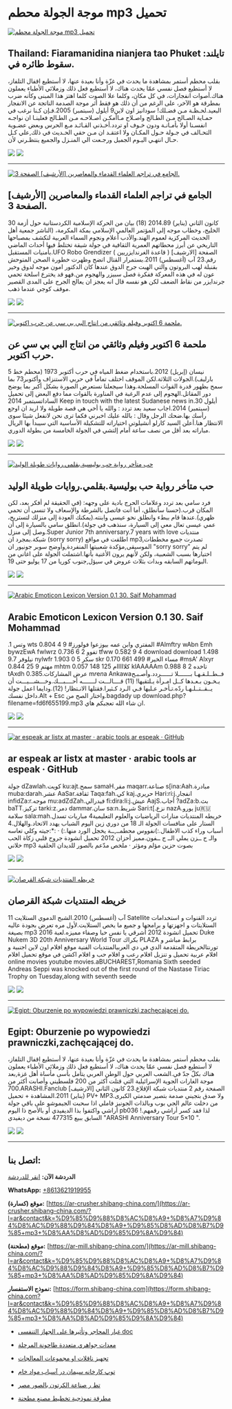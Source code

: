 # موجة الجولة محطم mp3 تحميل

<a href="https://swt.shibang-china.com/?l=ar&img&k=%D9%85%D9%88%D8%AC%D8%A9+%D8%A7%D9%84%D8%AC%D9%88%D9%84%D8%A9+%D9%85%D8%AD%D8%B7%D9%85+mp3+%D8%AA%D8%AD%D9%85%D9%8A%D9%84" target="_blank">![موجة الجولة محطم mp3 تحميل](http://static.shibang-china.com/all-800x300/1517.jpg)</a>

## Thailand: Fiaramanidina nianjera tao Phuket تايلند: سقوط طائره في.
بقلب محطم أستمر بمشاهدة ما يحدث في غزّة وأنا بعيدة عنها، لا أستطيع اقفال التلفاز، لا أستطيع فصل نفسي عمّا يحدث هناك، لا أستطيع فعل ذلك وزملائي الأطباء يعملون هناك.أصوات انفجارات، في كل مكان، وكلما علا الصوت كلما اهتز هذا المبنى وكأنه ضرب بمطرقة هو الآخر، على الرغم من أن ذلك هو فقط أثر موجة الصدمة الناتجة عن الانفجار البعيد.لحـظـة مـن فضـلك! سودانيز اون لاين9 أيلول (سبتمبر) 2005.فـإن كـنا نرغب في حمـاية الصـالح مـن الطـالح واصـلاح مـاأمكـن اصـلاحـه مـن الطـالح فعلينـا ان نواجـه انفسـنا أولا بأمـانـة ودون خـوف او تردد.أخـذني القـائـد مـع الحرس وبعض عضـوية التحـالف في جـولة حـول المكـان ولا اعتقـد ان مـن حقي الحـديث في ذلك,علي كـل حـال انتهـي اليـوم الجميل ورجـعت الي المنـزل والجميع ينتظـرني لأن.


<a href="https://whatsapp.shibangsoft.com/WhatsApp.php" target="_blank" title="WhatsApp">![](http://static.shibang-china.com/icon/whatsapp.png)</a> <a href="https://swt.shibang-china.com/?l=ar&icon&k=%D9%85%D9%88%D8%AC%D8%A9+%D8%A7%D9%84%D8%AC%D9%88%D9%84%D8%A9+%D9%85%D8%AD%D8%B7%D9%85+mp3+%D8%AA%D8%AD%D9%85%D9%8A%D9%84" target="_blank">![](http://static.shibang-china.com/icon/chat-ar.png)</a>

---

<a href="https://swt.shibang-china.com/?l=ar&img&k=%D9%85%D9%88%D8%AC%D8%A9+%D8%A7%D9%84%D8%AC%D9%88%D9%84%D8%A9+%D9%85%D8%AD%D8%B7%D9%85+mp3+%D8%AA%D8%AD%D9%85%D9%8A%D9%84" target="_blank">![الجامع في تراجم العلماء القدماء والمعاصرين [الأرشيف] الصفحة 3.](http://static.shibang-china.com/all-800x300/376.jpg)</a>

## الجامع في تراجم العلماء القدماء والمعاصرين [الأرشيف] الصفحة 3.
30 كانون الثاني (يناير) 2014.89 (18) بيان من الحركة الإسلامية الكردستانية حول أزمة الخليج، وخطاب موجه إلى المؤتمر العالمي الإسلامي بمكة المكرمة، (الناشر جمعية أهل الحديث المركزية لعموم الهند.والأدب أعلام ونجوم السماء العربية لتكشف بمصباحها التاريخي عن أبرز محطاتهم العمرية الثقافية في جولة شيقة تختلط فيها أحداث الماضي بأمنيات المستقبل.UFO Robo Grendizer ( قاعدة الغرندايزريين ) [الارشيف] الصفحة رقم.23 آب (أغسطس) 2011.بستمرار القتال اتضح وظهرت خطورة الصحن المتوحش بقنبلة لهب البروتون والتي الهبت جرح الدوق عندها كان الدكتور امون موجه لدوق وخير عون له في هذه المعركة ففكرة فصل سبيزر والهجوم من.فهو قد يخترع اسلحة تحمي جرندايزر من نقاط الضعف لكن هو نفسه قال انه يعجز ان يعالج الجرح على المدى القصير موقف كوجي عندما ذهب.


<a href="https://whatsapp.shibangsoft.com/WhatsApp.php" target="_blank" title="WhatsApp">![](http://static.shibang-china.com/icon/whatsapp.png)</a> <a href="https://swt.shibang-china.com/?l=ar&icon&k=%D9%85%D9%88%D8%AC%D8%A9+%D8%A7%D9%84%D8%AC%D9%88%D9%84%D8%A9+%D9%85%D8%AD%D8%B7%D9%85+mp3+%D8%AA%D8%AD%D9%85%D9%8A%D9%84" target="_blank">![](http://static.shibang-china.com/icon/chat-ar.png)</a>

---

<a href="https://swt.shibang-china.com/?l=ar&img&k=%D9%85%D9%88%D8%AC%D8%A9+%D8%A7%D9%84%D8%AC%D9%88%D9%84%D8%A9+%D9%85%D8%AD%D8%B7%D9%85+mp3+%D8%AA%D8%AD%D9%85%D9%8A%D9%84" target="_blank">![ملحمة 6 اكتوبر وفيلم وثائقي من انتاج البي بي سي عن حرب اكتوبر.](http://static.shibang-china.com/all-800x300/959.jpg)</a>

## ملحمة 6 اكتوبر وفيلم وثائقي من انتاج البي بي سي عن حرب اكتوبر.
5 نيسان (إبريل) 2012.باستخدام ضغط المياه في حرب أكتوبر 1973 (محطم خط بارليف).الجولات الثلاثة.لكن الموقف اختلف تماماً في حربي الاستنزاف وأكتوبر73 بما سمح بظهور قدرة القوات المسلحة.وهذا سيجعلنا نستعرض الصورة بشكل أكبر بما يوضح دور المقاتل.الهجوم إلى عدم الرغبة في المناورة بالقوات مما دفع البعض إلى تحميل الساداتسبتمبر 2014 Keep in touch with the latest Sudanese news in.30 أيلول (سبتمبر) 2014.اجاب سعيد بعد تردد : والله يا أخي هي قصة طويلة ولا اريد ان اوجع رأسك بها.ضحك الرجل وقال : بالله عليك اخبرني فكما ترى نحن لانفعل شيئا سوى الانتظار هنا.أعلن السيد كارلو أنشيلوتي اختياراته للتشكيلة الأساسية التي سيبدأ بها الريال مباراته بعد أقل من نصف ساعة أمام إلتشي في الجولة الخامسة من بطولة الدوري.


<a href="https://whatsapp.shibangsoft.com/WhatsApp.php" target="_blank" title="WhatsApp">![](http://static.shibang-china.com/icon/whatsapp.png)</a> <a href="https://swt.shibang-china.com/?l=ar&icon&k=%D9%85%D9%88%D8%AC%D8%A9+%D8%A7%D9%84%D8%AC%D9%88%D9%84%D8%A9+%D9%85%D8%AD%D8%B7%D9%85+mp3+%D8%AA%D8%AD%D9%85%D9%8A%D9%84" target="_blank">![](http://static.shibang-china.com/icon/chat-ar.png)</a>

---

<a href="https://swt.shibang-china.com/?l=ar&img&k=%D9%85%D9%88%D8%AC%D8%A9+%D8%A7%D9%84%D8%AC%D9%88%D9%84%D8%A9+%D9%85%D8%AD%D8%B7%D9%85+mp3+%D8%AA%D8%AD%D9%85%D9%8A%D9%84" target="_blank">![حب متأخر رواية حب بوليسية.بقلمي.روايات طويلة الوليد](http://static.shibang-china.com/all-800x300/993.jpg)</a>

## حب متأخر رواية حب بوليسية.بقلمي.روايات طويلة الوليد
فرد سامي بعد تردد وعلامات الحرج بادية على وجهه: (في الحقيقة لم أفكر بعد، لكن المكان قرب.(حسنا سأنطلق، أما أنت فاتصل بالشرطة والإسعاف ولا تنسى أن تحمي ظهري).عندها قام ببطء وانطلق نحو عيسى وابنته.(يمكنك العودة إلى منزلك لتستريح، عمي عيسى تعال معي إلى السيارة، سنذهب في جولة).انطلق سامي بالسيارة إلى أن وصل إلى منزل.Super Junior 7th anniversary.7 years with love منتديات شبكة.بمجرد ان (sorry sorry) اطلقت في مواقع mp3,تصدرت جميع مخططات الموسيقى,مؤكدة شعبيتها المنفردة,وأوضح سوبر جونيور ان &quot;sorry sorry&quot; لم يتم اختيارها بسبب الشعبية، ولكن لأنهم يرون الأغنية بأنها.اشتملت الجولة على اغاني من البوماتهم السابقه وبدات بثلاث عروض في سيؤل,جنوب كوريا من 17 يوليو حتى 19.


<a href="https://whatsapp.shibangsoft.com/WhatsApp.php" target="_blank" title="WhatsApp">![](http://static.shibang-china.com/icon/whatsapp.png)</a> <a href="https://swt.shibang-china.com/?l=ar&icon&k=%D9%85%D9%88%D8%AC%D8%A9+%D8%A7%D9%84%D8%AC%D9%88%D9%84%D8%A9+%D9%85%D8%AD%D8%B7%D9%85+mp3+%D8%AA%D8%AD%D9%85%D9%8A%D9%84" target="_blank">![](http://static.shibang-china.com/icon/chat-ar.png)</a>

---

<a href="https://swt.shibang-china.com/?l=ar&img&k=%D9%85%D9%88%D8%AC%D8%A9+%D8%A7%D9%84%D8%AC%D9%88%D9%84%D8%A9+%D9%85%D8%AD%D8%B7%D9%85+mp3+%D8%AA%D8%AD%D9%85%D9%8A%D9%84" target="_blank">![Arabic Emoticon Lexicon Version 0.1 30. Saif Mohammad](http://static.shibang-china.com/all-800x300/1484.jpg)</a>

## Arabic Emoticon Lexicon Version 0.1 30. Saif Mohammad
.1 وتس wts 0.804 4 9 #المفتري وابن عمه بيوزعوا فولورز #Almftry wAbn Emh bywzEwA fwlwrz 0.736 6 2 تفوو tfww 0.582 9 4 download download 1.498 9.7 نيلوفر nylwfr 1.903 0 5 سكر skr 0.170 661 499 #مساء الخير #msA&#39; Alxyr 0.844 25 9 مهتم mhtm 0.057 148 125 كلااااام klAAAAAm 0.988 8 2 تاخده tAxdh 0.385.عرض المشاركات m*r*e*n*a Ankawaفــطــلـقـهـا بـــــــلا تــــــردد.وأصـبـح يـخـون بـعـدها كــل امـرأة يـلتقيها! (11) قــــالـــت لـــــــه أحــــبـــك.وخـــشـــيـــت أن يــقــتــلـهـا ردّه.تـأخـر عـليها فـي الـرد كـثيرا.فقتلها الانـتظار! (12).ودايما اعمل جولة داخل نفسك.Alt + Esc واختار الصح من.bagdady up download.php?filename=fd6f655199.mp3 ان شاء الله تعجبكم هاي.


<a href="https://whatsapp.shibangsoft.com/WhatsApp.php" target="_blank" title="WhatsApp">![](http://static.shibang-china.com/icon/whatsapp.png)</a> <a href="https://swt.shibang-china.com/?l=ar&icon&k=%D9%85%D9%88%D8%AC%D8%A9+%D8%A7%D9%84%D8%AC%D9%88%D9%84%D8%A9+%D9%85%D8%AD%D8%B7%D9%85+mp3+%D8%AA%D8%AD%D9%85%D9%8A%D9%84" target="_blank">![](http://static.shibang-china.com/icon/chat-ar.png)</a>

---

<a href="https://swt.shibang-china.com/?l=ar&img&k=%D9%85%D9%88%D8%AC%D8%A9+%D8%A7%D9%84%D8%AC%D9%88%D9%84%D8%A9+%D9%85%D8%AD%D8%B7%D9%85+mp3+%D8%AA%D8%AD%D9%85%D9%8A%D9%84" target="_blank">![ar espeak ar listx at master · arabic tools ar espeak · GitHub](http://static.shibang-china.com/all-800x300/545.jpg)</a>

## ar espeak ar listx at master · arabic tools ar espeak · GitHub
جولة dZawlah.كويت ku:ajt.سمح samaH.مقر maqarr.صناعة s[ina:Aah.مبادرة muba:darah.عشر AaSar.ثقافة Taqa:fah.كي kaj.حريري Hari:ri:j.انفجار infidZa:r.موجه mu:adZdZah.فيدرالي fi:dira:li:j.عيش AajS.أجاب ?adZa:b.بث baTT.تركيز tarki:z.دمر dammar.سان sa:n.شريط Sari:t[.نزع nazA.يورو ju:ru: سلامة sala:mah.خريطه المنتديات منارات الرياضيات والعلوم التعليمية4 مباريات تسدل الستار على منافسات الجولة الـ 18 من دوري زين اليوم الشباب يهدد الاتحاد.والهلال.4 أسباب وراء كذب الاطفال.:)نفووس محطمــ,ــة يخجل الورد منها.:) &middot; :*:جيته وكلي تعاسه والـ ح ــزن يملي الــ ج ــفون.مميز أحزان 2012 تحميل انشودة جروح قلبي زكاة الحب خلاني mp3 بصوت حزين مؤلم ومؤثر &middot; ملخص مدّعم بالصور للديدان الحلقية


<a href="https://whatsapp.shibangsoft.com/WhatsApp.php" target="_blank" title="WhatsApp">![](http://static.shibang-china.com/icon/whatsapp.png)</a> <a href="https://swt.shibang-china.com/?l=ar&icon&k=%D9%85%D9%88%D8%AC%D8%A9+%D8%A7%D9%84%D8%AC%D9%88%D9%84%D8%A9+%D9%85%D8%AD%D8%B7%D9%85+mp3+%D8%AA%D8%AD%D9%85%D9%8A%D9%84" target="_blank">![](http://static.shibang-china.com/icon/chat-ar.png)</a>

---

<a href="https://swt.shibang-china.com/?l=ar&img&k=%D9%85%D9%88%D8%AC%D8%A9+%D8%A7%D9%84%D8%AC%D9%88%D9%84%D8%A9+%D9%85%D8%AD%D8%B7%D9%85+mp3+%D8%AA%D8%AD%D9%85%D9%8A%D9%84" target="_blank">![خريطه المنتديات شبكة القرصان](http://static.shibang-china.com/all-800x300/1131.jpg)</a>

## خريطه المنتديات شبكة القرصان
11 آب (أغسطس) 2010.الشبح الدموي الستلايت Satellite تردد القنوات و استخدامات الستلايتات و اجهزتها و برامجها و جميع ما يخص الستلايت.لأول مره تعرض بجودة عاليه بصيغة mp3 تحميل انشودة 2012 أشرقي يا نفس حبا وصفاء مميزه.لعبة 2016 Duke Nukem 3D 20th Anniversary World Tour بكراك PLAZA برابط مباشر و تورنتالخريطة المتقدمة الدي في دي العربيالمنتديات الفنية موقع افلام اون لاين اجنبية و افلام عربية تحميل و تنزيل افلام رعب و افلام حب و افلام اكشن في موقع تحميل افلام online movies youtube movies.aBUCHAREST,Romania Sixth seeded Andreas Seppi was knocked out of the first round of the Nastase Tiriac Trophy on Tuesday,along with seventh seede


<a href="https://whatsapp.shibangsoft.com/WhatsApp.php" target="_blank" title="WhatsApp">![](http://static.shibang-china.com/icon/whatsapp.png)</a> <a href="https://swt.shibang-china.com/?l=ar&icon&k=%D9%85%D9%88%D8%AC%D8%A9+%D8%A7%D9%84%D8%AC%D9%88%D9%84%D8%A9+%D9%85%D8%AD%D8%B7%D9%85+mp3+%D8%AA%D8%AD%D9%85%D9%8A%D9%84" target="_blank">![](http://static.shibang-china.com/icon/chat-ar.png)</a>

---

<a href="https://swt.shibang-china.com/?l=ar&img&k=%D9%85%D9%88%D8%AC%D8%A9+%D8%A7%D9%84%D8%AC%D9%88%D9%84%D8%A9+%D9%85%D8%AD%D8%B7%D9%85+mp3+%D8%AA%D8%AD%D9%85%D9%8A%D9%84" target="_blank">![Egipt: Oburzenie po wypowiedzi prawniczki,zachęcającej do.](http://static.shibang-china.com/all-800x300/870.jpg)</a>

## Egipt: Oburzenie po wypowiedzi prawniczki,zachęcającej do.
بقلب محطم أستمر بمشاهدة ما يحدث في غزّة وأنا بعيدة عنها، لا أستطيع اقفال التلفاز، لا أستطيع فصل نفسي عمّا يحدث هناك، لا أستطيع فعل ذلك وزملائي الأطباء يعملون هناك بكلّ جدّ في.الشعب العربي حول الوطن العربي يتأمل بأسى مأساة أهل غزة,بعد موجة الغارات الجوية الإسرائيلية التي قتلت أكثر من 200 فلسطيني وأصابت أكثر من 700.ARASHI.Fanclub [الارشيف] الصفحة رقم 2 منتديات شبكة الإقلاع.23 كانون الثاني (يناير) 2011.المشاهدة + تحميل PV+ MP3.ولا صدق بتجيني صدمة بتصير صدمتي الكبرى من دخلت عالم الجي بوب وبالذات الجونيز فاملي اذا سحبت الجيموشو على باقي جولة أراشي واكتفوا بذا الديفيدي أو بالأصح ذا اليوم pb036 !.لذا فقد كسر أراشي رقمهم السابق ببيع 477315 نسخة من ديفيدي &quot;ARASHI Anniversary Tour 5×10 &quot;.


<a href="https://whatsapp.shibangsoft.com/WhatsApp.php" target="_blank" title="WhatsApp">![](http://static.shibang-china.com/icon/whatsapp.png)</a> <a href="https://swt.shibang-china.com/?l=ar&icon&k=%D9%85%D9%88%D8%AC%D8%A9+%D8%A7%D9%84%D8%AC%D9%88%D9%84%D8%A9+%D9%85%D8%AD%D8%B7%D9%85+mp3+%D8%AA%D8%AD%D9%85%D9%8A%D9%84" target="_blank">![](http://static.shibang-china.com/icon/chat-ar.png)</a>

---
## اتصل بنا:

**الدردشة الآن:** [انقر للدردشة](https://swt.shibang-china.com?l=ar&contact&k=%D9%85%D9%88%D8%AC%D8%A9+%D8%A7%D9%84%D8%AC%D9%88%D9%84%D8%A9+%D9%85%D8%AD%D8%B7%D9%85+mp3+%D8%AA%D8%AD%D9%85%D9%8A%D9%84)

**WhatsApp:**  [+8613621919955](https://whatsapp.shibangsoft.com/WhatsApp.php)

**موقع (كسارة):** [https://ar-crusher.shibang-china.com/](https://ar-crusher.shibang-china.com/?l=ar&contact&k=%D9%85%D9%88%D8%AC%D8%A9+%D8%A7%D9%84%D8%AC%D9%88%D9%84%D8%A9+%D9%85%D8%AD%D8%B7%D9%85+mp3+%D8%AA%D8%AD%D9%85%D9%8A%D9%84)

**موقع (مطحنة):** [https://ar-mill.shibang-china.com/](https://ar-mill.shibang-china.com/?l=ar&contact&k=%D9%85%D9%88%D8%AC%D8%A9+%D8%A7%D9%84%D8%AC%D9%88%D9%84%D8%A9+%D9%85%D8%AD%D8%B7%D9%85+mp3+%D8%AA%D8%AD%D9%85%D9%8A%D9%84)

**نموذج الاستفسار:** [https://form.shibang-china.com](https://form.shibang-china.com?l=ar&contact&k=%D9%85%D9%88%D8%AC%D8%A9+%D8%A7%D9%84%D8%AC%D9%88%D9%84%D8%A9+%D9%85%D8%AD%D8%B7%D9%85+mp3+%D8%AA%D8%AD%D9%85%D9%8A%D9%84)

* [غبار المحاجر وتأثيرها على الجهاز التنفسى doc](../22/%D8%BA%D8%A8%D8%A7%D8%B1%20%D8%A7%D9%84%D9%85%D8%AD%D8%A7%D8%AC%D8%B1%20%D9%88%D8%AA%D8%A3%D8%AB%D9%8A%D8%B1%D9%87%D8%A7%20%D8%B9%D9%84%D9%89%20%D8%A7%D9%84%D8%AC%D9%87%D8%A7%D8%B2%20%D8%A7%D9%84%D8%AA%D9%86%D9%81%D8%B3%D9%89%20doc.md)

* [معدات جواهري متعددة طاحونة المرحلة](../23/%D9%85%D8%B9%D8%AF%D8%A7%D8%AA%20%D8%AC%D9%88%D8%A7%D9%87%D8%B1%D9%8A%20%D9%85%D8%AA%D8%B9%D8%AF%D8%AF%D8%A9%20%D8%B7%D8%A7%D8%AD%D9%88%D9%86%D8%A9%20%D8%A7%D9%84%D9%85%D8%B1%D8%AD%D9%84%D8%A9.md)

* [تجهيز ناقلات او مجموعات المعالجات](../22/%D8%AA%D8%AC%D9%87%D9%8A%D8%B2%20%D9%86%D8%A7%D9%82%D9%84%D8%A7%D8%AA%20%D8%A7%D9%88%20%D9%85%D8%AC%D9%85%D9%88%D8%B9%D8%A7%D8%AA%20%D8%A7%D9%84%D9%85%D8%B9%D8%A7%D9%84%D8%AC%D8%A7%D8%AA.md)

* [توپ کارخانه سیمان در آسیاب مواد خام](../21/%D8%AA%D9%88%D9%BE%20%DA%A9%D8%A7%D8%B1%D8%AE%D8%A7%D9%86%D9%87%20%D8%B3%DB%8C%D9%85%D8%A7%D9%86%20%D8%AF%D8%B1%20%D8%A2%D8%B3%DB%8C%D8%A7%D8%A8%20%D9%85%D9%88%D8%A7%D8%AF%20%D8%AE%D8%A7%D9%85.md)

* [تط ر صناعة الكرتون بالصور مصر](../21/%D8%AA%D8%B7%20%D8%B1%20%D8%B5%D9%86%D8%A7%D8%B9%D8%A9%20%D8%A7%D9%84%D9%83%D8%B1%D8%AA%D9%88%D9%86%20%D8%A8%D8%A7%D9%84%D8%B5%D9%88%D8%B1%20%D9%85%D8%B5%D8%B1.md)

* [مطرقة نموذجية تخطيط مصنع مطحنة](../25/%D9%85%D8%B7%D8%B1%D9%82%D8%A9%20%D9%86%D9%85%D9%88%D8%B0%D8%AC%D9%8A%D8%A9%20%D8%AA%D8%AE%D8%B7%D9%8A%D8%B7%20%D9%85%D8%B5%D9%86%D8%B9%20%D9%85%D8%B7%D8%AD%D9%86%D8%A9.md)
